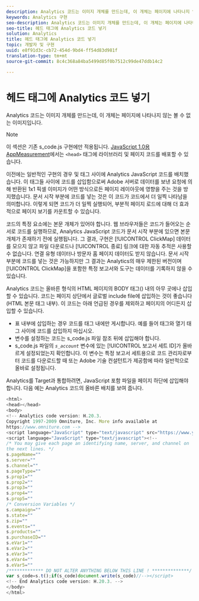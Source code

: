 ```yaml
---
description: Analytics 코드는 이미지 개체를 만드는데, 이 개체는 페이지에 나타나지 않는 볼 수 없는 이미지입니다.
keywords: Analytics 구현
seo-description: Analytics 코드는 이미지 개체를 만드는데, 이 개체는 페이지에 나타나지 않는 볼 수 없는 이미지입니다.
seo-title: 헤드 태그에 Analytics 코드 넣기
solution: Analytics
title: 헤드 태그에 Analytics 코드 넣기
topic: 개발자 및 구현
uuid: e8f91d3c-cb72-454d-9bd4-ff54d83d981f
translation-type: tm+mt
source-git-commit: 8c4c368a84ba5499d85f0b7512c99de47ddb14c2

---
```



# 헤드 태그에 Analytics 코드 넣기

Analytics 코드는 이미지 개체를 만드는데, 이 개체는 페이지에 나타나지 않는 볼 수 없는 이미지입니다.

>[!NOTE]
>
>이 섹션은 기존 s_code.js 구현에만 적용됩니다. [JavaScript 1.0용 AppMeasurement](/help/implement/js-implementation/c-appmeasurement-js/appmeasure-mjs.md)에서는 `<head>` 태그에 라이브러리 및 페이지 코드를 배포할 수 있습니다.

이전에는 일반적인 구현의 경우 <head><meta http-equiv="Content-Type" content="text/html; charset=UTF-8"> 및 </head> 태그 사이에 Analytics JavaScript 코드를 배치했습니다. 이 태그들 사이에 코드를 삽입함으로써 Adobe 서버로 데이터를 보낸 요청에 의해 반환된 1x1 픽셀 이미지가 어떤 방식으로든 페이지 레이아웃에 영향을 주는 것을 방지했습니다. 문서 시작 부분에 코드를 넣는 것은 이 코드가 코드에서 더 일찍 나타남을 의미합니다. 이렇게 되면 코드가 더 일찍 실행되어, 부분적 페이지 로드에 대해 더 효과적으로 페이지 보기를 카운트할 수 있습니다.

코드의 특정 요소에는 본문 개체가 있어야 합니다. 웹 브라우저들은 코드가 들어오는 순서로 코드를 실행하므로, Analytics JavaScript 코드가 문서 시작 부분에 있으면 본문 개체가 존재하기 전에 실행됩니다. 그 결과, 구현은 [!UICONTROL ClickMap] 데이터를 모으지 않고 파일 다운로드나 [!UICONTROL 종료] 링크에 대한 자동 추적은 사용할 수 없습니다. 연결 유형 데이터나 방문자 홈 페이지 데이터도 받지 않습니다. 문서 시작 부분에 코드를 넣는 것은 가능하지만 그 결과는 Analytics의 매우 제한된 버전이며 [!UICONTROL ClickMap]을 포함한 특정 보고서와 도구는 데이터를 기록하지 않을 수 있습니다.

Analytics 코드는 올바른 형식의 HTML 페이지의 BODY 태그(<BODY></BODY>) 내의 아무 곳에나 삽입할 수 있습니다. 코드는 페이지 상단에서 글로벌 include file에 삽입하는 것이 좋습니다(HTML 본문 태그 내부). 이 코드는 아래 언급된 경우를 제외하고 페이지의 어디든지 삽입할 수 있습니다.

* 표 내부에 삽입하는 경우 코드를 <td></td> 태그 내에만 게시합니다. 예를 들어 <tr> 태그와 열기 <td> 태그 사이에 코드를 삽입하지 마십시오.
* 변수를 설정하는 코드는 s_code.js 파일 참조 뒤에 삽입해야 합니다.
* s_code.js 파일의 *`s_account`* 변수에 있는 [!UICONTROL 보고서 세트 ID]가 올바르게 설정되었는지 확인합니다. 이 변수는 특정 보고서 세트용으로 코드 관리자로부터 코드를 다운로드할 때 또는 Adobe 기술 컨설턴트가 제공함에 따라 일반적으로 올바로 설정됩니다.

Analytics를 Target과 통합하려면, JavaScript 포함 파일을 페이지 하단에 삽입해야 합니다. 다음 예는 Analytics 코드의 올바른 배치를 보여 줍니다.

```js
<html> 
<head></head> 
<body> 
<!-- Analytics code version: H.20.3.
Copyright 1997-2009 Omniture, Inc. More info available at 
https://www.omniture.com --> 
<script language="JavaScript" type="text/javascript" src="https://www.yourdomain.com/js/s_code.js"></script> 
<script language="JavaScript" type="text/javascript"><!-- 
/* You may give each page an identifying name, server, and channel on 
the next lines. */ 
s.pageName="" 
s.server="" 
s.channel="" 
s.pageType="" 
s.prop1="" 
s.prop2="" 
s.prop3="" 
s.prop4="" 
s.prop5="" 
/* Conversion Variables */ 
s.campaign="" 
s.state="" 
s.zip="" 
s.events="" 
s.products="" 
s.purchaseID="" 
s.eVar1="" 
s.eVar2="" 
s.eVar3="" 
s.eVar4="" 
s.eVar5="" 
/************* DO NOT ALTER ANYTHING BELOW THIS LINE ! **************/ 
var s_code=s.t();if(s_code)document.write(s_code)//--></script> 
<!-- End Analytics code version: H.20.3. --> 
</body> 
</html> 
```

